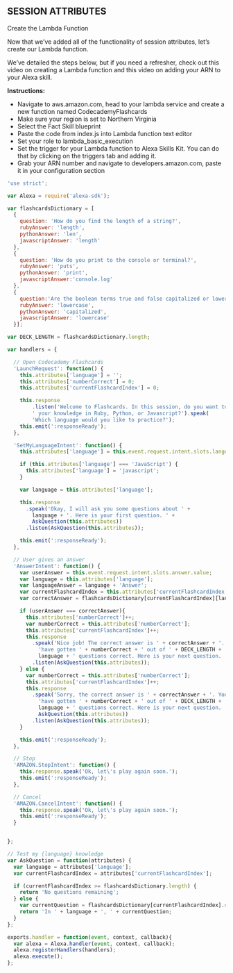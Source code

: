 ## SESSION ATTRIBUTES

Create the Lambda Function

Now that we’ve added all of the functionality of session attributes, let’s create our Lambda function.

We’ve detailed the steps below, but if you need a refresher, check out this video on creating a Lambda function and this video on adding your ARN to your Alexa skill.

**Instructions:**
* Navigate to aws.amazon.com, head to your lambda service and create a new function named CodecademyFlashcards
* Make sure your region is set to Northern Virginia
* Select the Fact Skill blueprint
* Paste the code from index.js into Lambda function text editor
* Set your role to lambda_basic_execution
* Set the trigger for your Lambda function to Alexa Skills Kit. You can do that by clicking on the triggers tab and adding it.
* Grab your ARN number and navigate to developers.amazon.com, paste it in your configuration section

```js
'use strict';

var Alexa = require('alexa-sdk');

var flashcardsDictionary = [
  {
    question: 'How do you find the length of a string?',
    rubyAnswer: 'length',
    pythonAnswer: 'len',
    javascriptAnswer: 'length'
  },
  {
    question: 'How do you print to the console or terminal?',
    rubyAnswer: 'puts',
    pythonAnswer: 'print',
    javascriptAnswer:'console.log'
  },
  {
    question:'Are the boolean terms true and false capitalized or lowercase?',
    rubyAnswer: 'lowercase',
    pythonAnswer: 'capitalized',
    javascriptAnswer: 'lowercase'
  }];

var DECK_LENGTH = flashcardsDictionary.length;

var handlers = {

  // Open Codecademy Flashcards
  'LaunchRequest': function() {
    this.attributes['language'] = '';
    this.attributes['numberCorrect'] = 0;
    this.attributes['currentFlashcardIndex'] = 0;

    this.response
        .listen('Welcome to Flashcards. In this session, do you want to test' +
        ' your knowledge in Ruby, Python, or Javascript?').speak(
        'Which language would you like to practice?');
    this.emit(':responseReady');
  },

  'SetMyLanguageIntent': function() {
    this.attributes['language'] = this.event.request.intent.slots.languages.value;

    if (this.attributes['language'] === 'JavaScript') {
      this.attributes['language'] = 'javascript';
    }

    var language = this.attributes['language'];

    this.response
      .speak('Okay, I will ask you some questions about ' +
        language + '. Here is your first question. ' + 
        AskQuestion(this.attributes))
      .listen(AskQuestion(this.attributes));

    this.emit(':responseReady');
  },

  // User gives an answer
  'AnswerIntent': function() {
    var userAnswer = this.event.request.intent.slots.answer.value;
    var language = this.attributes['language'];
    var languageAnswer = language + 'Answer';
    var currentFlashcardIndex = this.attributes['currentFlashcardIndex'];
    var correctAnswer = flashcardsDictionary[currentFlashcardIndex][languageAnswer];

    if (userAnswer === correctAnswer){
      this.attributes['numberCorrect']++;
      var numberCorrect = this.attributes['numberCorrect'];
      this.attributes['currentFlashcardIndex']++;
      this.response
        .speak('Nice job! The correct answer is ' + correctAnswer + '. You ' +
          'have gotten ' + numberCorrect + ' out of ' + DECK_LENGTH + ' ' +
          language + ' questions correct. Here is your next question. ' + AskQuestion(this.attributes))
        .listen(AskQuestion(this.attributes));
    } else {
      var numberCorrect = this.attributes['numberCorrect'];
      this.attributes['currentFlashcardIndex']++;
      this.response
        .speak('Sorry, the correct answer is ' + correctAnswer + '. You ' +
          'have gotten ' + numberCorrect + ' out of ' + DECK_LENGTH + ' ' +
          language + ' questions correct. Here is your next question. ' + 
          AskQuestion(this.attributes))
        .listen(AskQuestion(this.attributes));
    }

    this.emit(':responseReady');
  },

  // Stop
  'AMAZON.StopIntent': function() {
    this.response.speak('Ok, let\'s play again soon.');
    this.emit(':responseReady');
  },

  // Cancel
  'AMAZON.CancelIntent': function() {
    this.response.speak('Ok, let\'s play again soon.');
    this.emit(':responseReady');
  }


};

// Test my {language} knowledge
var AskQuestion = function(attributes) {
  var language = attributes['language'];
  var currentFlashcardIndex = attributes['currentFlashcardIndex'];

  if (currentFlashcardIndex >= flashcardsDictionary.length) {
    return 'No questions remaining';
  } else {
    var currentQuestion = flashcardsDictionary[currentFlashcardIndex].question;
    return 'In ' + language + ', ' + currentQuestion;
  }
};

exports.handler = function(event, context, callback){
  var alexa = Alexa.handler(event, context, callback);
  alexa.registerHandlers(handlers);
  alexa.execute();
};
```
